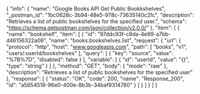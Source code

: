 {
  "info": {
    "name": "Google Books API Get Public Bookkshelves",
    "_postman_id": "1bc0628c-3b94-48e5-978c-73635140c2fc",
    "description": "Retrieves a list of public bookshelves for the specified user.",
    "schema": "https://schema.getpostman.com/json/collection/v2.0.0/"
  },
  "item": [
    {
      "name": "bookshelf",
      "item": [
        {
          "id": "97ddc93f-c8da-4e99-a7bb-d46156322a06",
          "name": "books.bookshelves.list",
          "request": {
            "url": {
              "protocol": "http",
              "host": "www.googleapis.com",
              "path": [
                "books",
                "v1",
                "users/:userId/bookshelves"
              ],
              "query": [
                {
                  "key": "source",
                  "value": "%7B%7D",
                  "disabled": false
                }
              ],
              "variable": [
                {
                  "id": "userId",
                  "value": "{}",
                  "type": "string"
                }
              ]
            },
            "method": "GET",
            "body": {
              "mode": "raw"
            },
            "description": "Retrieves a list of public bookshelves for the specified user"
          },
          "response": [
            {
              "status": "OK",
              "code": 200,
              "name": "Response_200",
              "id": "a5654518-96e0-400e-8b3b-34baf9314780"
            }
          ]
        }
      ]
    }
  ]
}